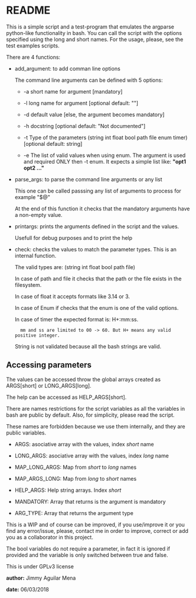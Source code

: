 README
======

This is a simple script and a test-program that emulates the argparse 
python-like functionality in bash.
You can call the script with the options specified using the long
and short names. For the usage, please, see the test examples scripts.

There are 4 functions:

+ add_argument: to add comman line options

	The command line arguments can be defined with 5 options:

	- -a short name for argument [mandatory]

	- -l long name for argument [optional default: ""]

	- -d default value [else, the argument becomes mandatory]

	- -h docstring [optional default: "Not documented"]

	- -t Type of the parameters (string int float bool path file enum timer) [optional default: string]
	
	- -e The list of valid values when using enum. The argument is used and
      required ONLY then -t enum. It expects a simple list like: **"opt1 opt2 ..."**

+ parse_args: to parse the command line arguments or any list

	This one can be called passsing any list of arguments to process
	for example "$@"

	At the end of this function it checks that the mandatory arguments have a non-empty value.

+ printargs: prints the arguments defined in the script and the values.

	Usefull for debug purposes and to print the help

+ check: checks the values to match the parameter types. This is an internal function.

	The valid types are: (string int float bool path file)

	In case of path and file it checks that the path or the file exists in the filesystem.

	In case of float it accepts formats like 3.14 or 3.
	
	In case of Enum if checks that the enum is one of the valid options.
	
	In case of timer the expected format is: H+:mm:ss. 
	
		mm and ss are limited to 00 -> 60. But H+ means any valid positive integer.

	String is not validated because all the bash strings are valid.

Accessing parameters
--------------------

The values can be accessed throw the global arrays created as ARGS[short] or
LONG_ARGS[long].

The help can be accessed as HELP_ARGS[short].

There are names restrictions for the script variables as all the variables in bash are public by default. Also, for simplicity, please read the script.

These names are forbidden because we use them internally, and they are public variables.

+ ARGS: asociative array with the values, index *short* name

+ LONG_ARGS: asociative array with the values, index *long* name

+ MAP_LONG_ARGS: Map from *short* to *long* names

+ MAP_ARGS_LONG: Map from *long* to *short* names

+ HELP_ARGS: Help string arrays. Index *short*

+ MANDATORY: Array that returns is the argument is mandatory

+ ARG_TYPE: Array that returns the argument type

This is a WIP and of course can be improved, if you use/improve it
or you find any error/issue, please, contact me in order to improve,
correct or add you as a collaborator in this project.

The bool variables do not require a parameter, in fact it is ignored if provided and the variable is only switched between true and false.

This is under GPLv3 license

**author:** Jimmy Aguilar Mena

**date:** 06/03/2018
